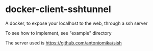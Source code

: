 # docker-client-sshtunnel
A docker, to expose your localhost to the web, through a ssh server

To see how to implement, see "example" directory

The server used is https://github.com/antoniomika/sish 